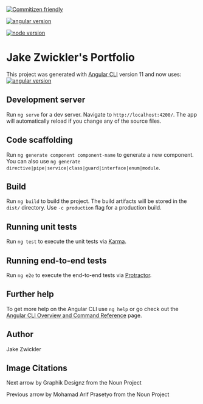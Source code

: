 [![Commitizen friendly](https://img.shields.io/badge/commitizen-friendly-brightgreen.svg)](http://commitizen.github.io/cz-cli/)

[![angular version](https://img.shields.io/badge/Angular->%3D%20v14.2.6-red?logo=angular)](https://www.angular.io)

[![node version](https://img.shields.io/badge/node->%3D%20v16-green?logo=nodedotjs)](https://www.angular.io)

# Jake Zwickler's Portfolio

This project was generated with [Angular CLI](https://github.com/angular/angular-cli) version 11 and now uses: [![angular version](https://img.shields.io/badge/Angular->%3D%20v14.2.6-red?logo=angular)](https://www.angular.io)

## Development server

Run `ng serve` for a dev server. Navigate to `http://localhost:4200/`. The app will automatically reload if you change any of the source files.

## Code scaffolding

Run `ng generate component component-name` to generate a new component. You can also use `ng generate directive|pipe|service|class|guard|interface|enum|module`.

## Build

Run `ng build` to build the project. The build artifacts will be stored in the `dist/` directory. Use `-c production` flag for a production build.

## Running unit tests

Run `ng test` to execute the unit tests via [Karma](https://karma-runner.github.io).

## Running end-to-end tests

Run `ng e2e` to execute the end-to-end tests via [Protractor](http://www.protractortest.org/).

## Further help

To get more help on the Angular CLI use `ng help` or go check out the [Angular CLI Overview and Command Reference](https://angular.io/cli) page.

## Author

Jake Zwickler

## Image Citations

Next arrow by Graphik Designz from the Noun Project

Previous arrow by Mohamad Arif Prasetyo from the Noun Project

